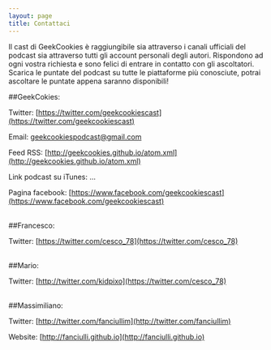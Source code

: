 ```yaml
---
layout: page
title: Contattaci 
---
```


Il cast di GeekCookies è raggiungibile sia attraverso i canali ufficiali del podcast sia attraverso tutti gli account personali degli autori. Rispondono ad ogni vostra richiesta e sono felici di entrare in contatto con gli ascoltatori. 
Scarica le puntate del podcast su tutte le piattaforme più conosciute, potrai ascoltare le puntate appena saranno disponibili!

##GeekCokies:

Twitter: [https://twitter.com/geekcookiescast](https://twitter.com/geekcookiescast)

Email: [geekcookiespodcast@gmail.com](mailto:geekcookiespodcast@gmail.com)

Feed RSS: [http://geekcookies.github.io/atom.xml](http://geekcookies.github.io/atom.xml)

Link podcast su iTunes: ...

Pagina facebook: [https://www.facebook.com/geekcookiescast](https://www.facebook.com/geekcookiescast) 
<br /> <br />

##Francesco:

Twitter: [https://twitter.com/cesco_78](https://twitter.com/cesco_78)
<br /> <br />

##Mario:

Twitter: [http://twitter.com/kidpixo](https://twitter.com/cesco_78)
<br /> <br />

##Massimiliano:

Twitter: [http://twitter.com/fanciullim](http://twitter.com/fanciullim)

Website: [http://fanciulli.github.io](http://fanciulli.github.io)

